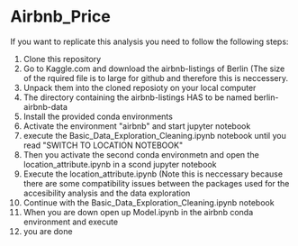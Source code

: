 # Airbnb_Price


If you want to replicate this analysis you need to follow the following steps:

1. Clone this repository
2. Go to Kaggle.com and download the airbnb-listings of Berlin (The size of the rquired file is to large for github and therefore
   this is neccessery.
3. Unpack them into the cloned reposioty on your local computer
4. The directory containing the airbnb-listings HAS to be named berlin-airbnb-data
5. Install the provided conda environments
6. Activate the environment "airbnb" and start jupyter notebook
7. execute the Basic_Data_Exploration_Cleaning.ipynb notebook until you read "SWITCH TO LOCATION NOTEBOOK"
8. Then you activate the second conda environmetn and open the location_attribute.ipynb in a scond jupyter notebook
9. Execute the location_attribute.ipynb (Note this is neccessary because there are some compatibility issues between the packages
   used for the accesibility analysis and the data exploration
10. Continue with the Basic_Data_Exploration_Cleaning.ipynb notebook
11. When you are down open up Model.ipynb in the airbnb conda environment and execute
12. you are done
